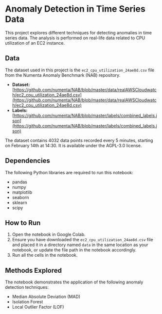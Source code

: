 # Anomaly Detection in Time Series Data

This project explores different techniques for detecting anomalies in time series data. The analysis is performed on real-life data related to CPU utilization of an EC2 instance.

## Data

The dataset used in this project is the `ec2_cpu_utilization_24ae8d.csv` file from the Numenta Anomaly Benchmark (NAB) repository.

-   **Dataset:** [https://github.com/numenta/NAB/blob/master/data/realAWSCloudwatch/ec2_cpu_utilization_24ae8d.csv](https://github.com/numenta/NAB/blob/master/data/realAWSCloudwatch/ec2_cpu_utilization_24ae8d.csv)
-   **Labels:** [https://github.com/numenta/NAB/blob/master/labels/combined_labels.json](https://github.com/numenta/NAB/blob/master/labels/combined_labels.json)

The dataset contains 4032 data points recorded every 5 minutes, starting on February 14th at 14:30. It is available under the AGPL-3.0 license.

## Dependencies

The following Python libraries are required to run this notebook:

-   pandas
-   numpy
-   matplotlib
-   seaborn
-   sklearn
-   scipy

## How to Run

1.  Open the notebook in Google Colab.
2.  Ensure you have downloaded the `ec2_cpu_utilization_24ae8d.csv` file and placed it in a directory named `data` in the same location as your notebook, or update the file path in the notebook accordingly.
3.  Run all the cells in the notebook.

## Methods Explored

The notebook demonstrates the application of the following anomaly detection techniques:

-   Median Absolute Deviation (MAD)
-   Isolation Forest
-   Local Outlier Factor (LOF)
